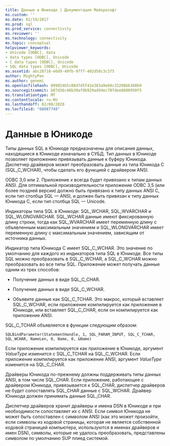 ```yaml
---
title: Данные в Юникоде | Документация Майкрософт
ms.custom: ''
ms.date: 01/19/2017
ms.prod: sql
ms.prod_service: connectivity
ms.reviewer: ''
ms.technology: connectivity
ms.topic: conceptual
helpviewer_keywords:
- Unicode [ODBC], data
- data types [ODBC], Unicode
- C data types [ODBC], Unicode
- SQL data types [ODBC], Unicode
ms.assetid: abc28718-e6d9-49fb-97ff-402d50c3c375
author: MightyPen
ms.author: genemi
ms.openlocfilehash: 899924b5c0847d5f42e383a9e04c33298bb368b9
ms.sourcegitcommit: b87d36c46b39af8b929ad94ec707dee8800950f5
ms.translationtype: MT
ms.contentlocale: ru-RU
ms.lasthandoff: 02/08/2020
ms.locfileid: "68087748"
---
```

# <a name="unicode-data"></a>Данные в Юникоде
Типы данных SQL в Юникоде предназначены для описания данных, находящиеся в Юникоде изначально в СУБД. Тип данных в Юникоде позволяет приложению привязывать данные к буферу Юникода. Диспетчер драйверов может преобразовать данные из типа Юникода C (SQL_C_WCHAR), чтобы сделать его функцией с драйвером ANSI.  
  
 ODBC 3,0 или 2. Приложение *x* всегда будет привязано к типам данных ANSI. Для оптимальной производительности приложение ODBC 3,5 (или более поздней версии) должно быть привязано к типу данных ANSI C, если тип столбца SQL — ANSI, и должен быть привязан к типу данных Юникода C, если тип столбца SQL — Unicode.  
  
 Индикаторы типа SQL в Юникоде: SQL_WCHAR, SQL_WVARCHAR и SQL_WLONGVARCHAR. SQL_WCHAR данные имеют фиксированную длину строки, тогда как SQL_WVARCHAR имеет переменную длину с объявленным максимальным значением и SQL_WLONGVARCHAR имеет переменную длину с максимальным значением, зависящим от источника данных.  
  
 Индикатор типа Юникода C имеет SQL_C_WCHAR. Это значение по умолчанию для каждого из индикаторов типа SQL в Юникоде. Все типы SQL можно преобразовать в SQL_C_WCHAR, а SQL_C_WCHAR можно преобразовать во все типы SQL. Приложение может получать данные одним из трех способов:  
  
-   Получение данных в виде SQL_C_CHAR.  
  
-   Получение данных в виде SQL_C_WCHAR.  
  
-   Объявите данные как SQL_C_TCHAR. Это макрос, который вставляет SQL_C_WCHAR, если приложение компилируется как приложение в Юникоде, или вставляет SQL_C_CHAR, если он компилируется как приложение ANSI.  
  
 SQL_C_TCHAR объявляется в функции следующим образом:  
  
```  
SQLBindParameter(StatementHandle, 1, SQL_PARAM_INPUT, SQL_C_TCHAR, SQL_WCHAR, NameLen, 0, Name, 0, &Name)  
```  
  
 Если приложение компилируется как приложение в Юникоде, аргумент *ValueType* изменится с SQL_C_TCHAR на SQL_C_WCHAR. Если приложение компилируется как приложение ANSI, аргумент *ValueType* изменится на SQL_C_CHAR.  
  
 Драйверы Юникода по-прежнему должны поддерживать типы данных ANSI, в том числе SQL_CHAR. Если приложение, работающее с драйвером Юникода, привязывается к SQL_CHAR, диспетчер драйверов не будет сопоставлять SQL_CHAR данные с SQL_WCHAR. Драйвер Юникода должен принимать данные SQL_CHAR.  
  
 Диспетчер драйверов хранит драйверы и имена DSN в Юникоде и при необходимости сопоставляет их с ANSI. Если символ Юникода не может быть сопоставлен с символом ANSI (как это может произойти, если символы из кодовой страницы, которая не является собственной кодовой страницей компьютера, используются в именах драйверов и имен DSN), символы, которые не удалось преобразовать, представлены символом по умолчанию SUP плиед системой.
